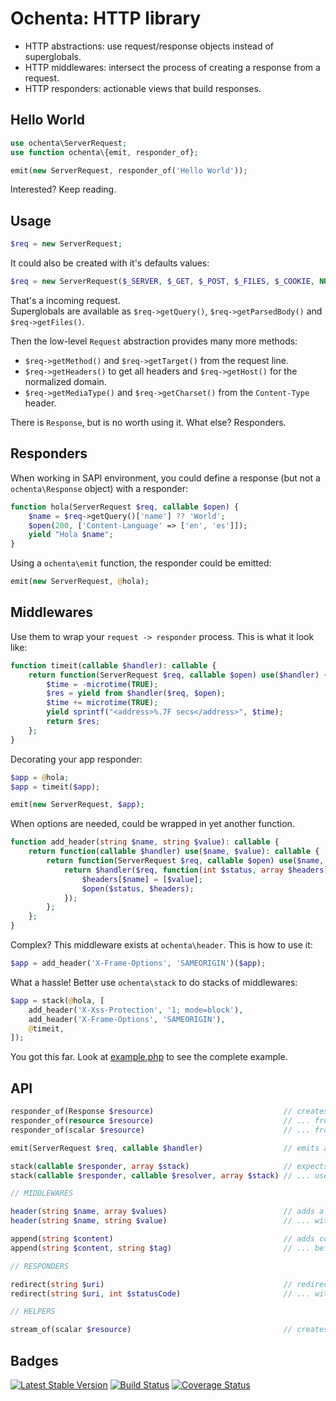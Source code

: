Ochenta: HTTP library
=====================

- HTTP abstractions: use request/response objects instead of superglobals.
- HTTP middlewares: intersect the process of creating a response from a request.
- HTTP responders: actionable views that build responses.

Hello World
-----------

```php
use ochenta\ServerRequest;
use function ochenta\{emit, responder_of};

emit(new ServerRequest, responder_of('Hello World'));
```

Interested? Keep reading.

Usage
-----

```php
$req = new ServerRequest;
```

It could also be created with it's defaults values:

```php
$req = new ServerRequest($_SERVER, $_GET, $_POST, $_FILES, $_COOKIE, NULL);
```

That's a incoming request.  
Superglobals are available as `$req->getQuery()`, `$req->getParsedBody()` and `$req->getFiles()`.

Then the low-level `Request` abstraction provides many more methods:

- `$req->getMethod()` and `$req->getTarget()` from the request line.
- `$req->getHeaders()` to get all headers and `$req->getHost()` for the normalized domain.
- `$req->getMediaType()` and `$req->getCharset()` from the `Content-Type` header.

There is `Response`, but is no worth using it. What else? Responders.

Responders
----------

When working in SAPI environment, you could define a response (but not a `ochenta\Response` object) with a responder:

```php
function hola(ServerRequest $req, callable $open) {
    $name = $req->getQuery()['name'] ?? 'World';
    $open(200, ['Content-Language' => ['en', 'es']]);
    yield "Hola $name";
}
```

Using a `ochenta\emit` function, the responder could be emitted:

```php
emit(new ServerRequest, @hola);
```

Middlewares
-----------

Use them to wrap your `request -> responder` process. This is what it look like:

```php
function timeit(callable $handler): callable {
    return function(ServerRequest $req, callable $open) use($handler) {
        $time = -microtime(TRUE);
        $res = yield from $handler($req, $open);
        $time += microtime(TRUE);
        yield sprintf("<address>%.7F secs</address>", $time);
        return $res;
    };
}
```

Decorating your app responder:

```php
$app = @hola;
$app = timeit($app);

emit(new ServerRequest, $app);
```

When options are needed, could be wrapped in yet another function.

```php
function add_header(string $name, string $value): callable {
    return function(callable $handler) use($name, $value): callable {
        return function(ServerRequest $req, callable $open) use($name, $value, $handler) {
            return $handler($req, function(int $status, array $headers) use($name, $value, $open) {
                $headers[$name] = [$value];
                $open($status, $headers);
            });
        };
    };
}
```

Complex? This middleware exists at `ochenta\header`. This is how to use it:

```php
$app = add_header('X-Frame-Options', 'SAMEORIGIN')($app);
```

What a hassle! Better use `ochenta\stack` to do stacks of middlewares:

```php
$app = stack(@hola, [
    add_header('X-Xss-Protection', '1; mode=block'),
    add_header('X-Frame-Options', 'SAMEORIGIN'),
    @timeit,
]);
```

You got this far. Look at [example.php](example.php) to see the complete example.

API
---

```php
responder_of(Response $resource)                             // creates a responder from a Response
responder_of(resource $resource)                             // ... from a resource
responder_of(scalar $resource)                               // ... from content

emit(ServerRequest $req, callable $handler)                  // emits a responder

stack(callable $responder, array $stack)                     // expects stack items to be a function(callable $next)
stack(callable $responder, callable $resolver, array $stack) // ... use resolver as function(callable $prev, $handler)

// MIDDLEWARES

header(string $name, array $values)                          // adds a header to responder
header(string $name, string $value)                          // ... with single value

append(string $content)                                      // adds content before body
append(string $content, string $tag)                         // ... before every given tag

// RESPONDERS

redirect(string $uri)                                        // redirect to the given url
redirect(string $uri, int $statusCode)                       // ... with given status code

// HELPERS

stream_of(scalar $resource)                                  // creates tmp file with $resouce content
```

Badges
------

[![Latest Stable Version](https://poser.pugx.org/guide42/ochenta/v/stable.svg)](https://packagist.org/packages/guide42/ochenta)
[![Build Status](https://travis-ci.org/guide42/ochenta.svg?branch=master)](https://travis-ci.org/guide42/ochenta)
[![Coverage Status](https://coveralls.io/repos/github/guide42/ochenta/badge.svg)](https://coveralls.io/github/guide42/ochenta)
